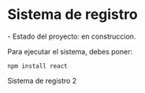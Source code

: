 <h1> Sistema de registro </h1>
- Estado del proyecto: en construccion.

Para ejecutar el sistema, debes poner: 

```npm install react```

Sistema de registro 2
